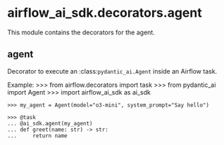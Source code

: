 # airflow_ai_sdk.decorators.agent

This module contains the decorators for the agent.

## agent

Decorator to execute an :class:`pydantic_ai.Agent` inside an Airflow task.

Example:
    >>> from airflow.decorators import task
    >>> from pydantic_ai import Agent
    >>> import airflow_ai_sdk as ai_sdk

    >>> my_agent = Agent(model="o3-mini", system_prompt="Say hello")

    >>> @task
    ... @ai_sdk.agent(my_agent)
    ... def greet(name: str) -> str:
    ...     return name

